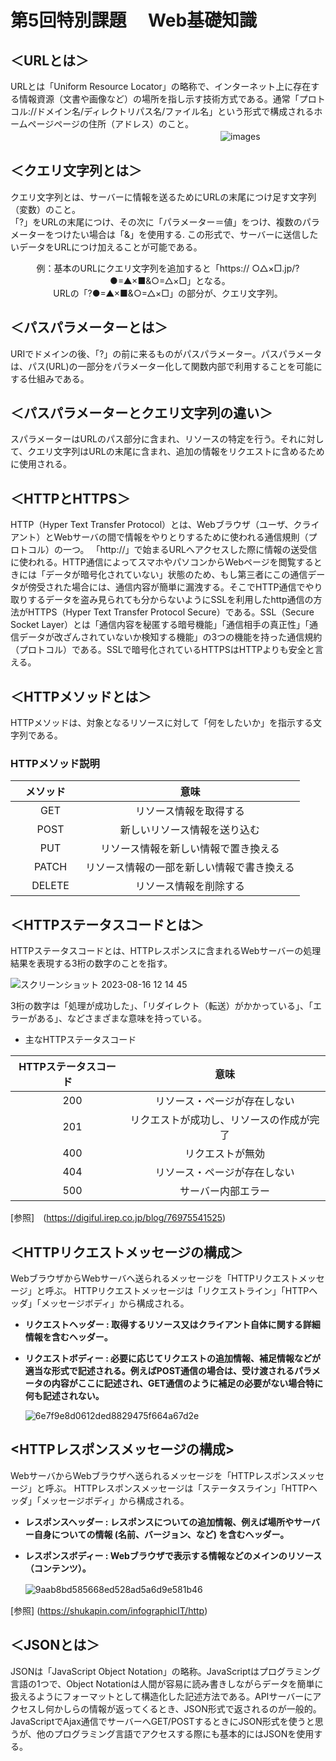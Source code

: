 # 第5回特別課題 　Web基礎知識
## ＜URLとは＞
URLとは「Uniform Resource Locator」の略称で、インターネット上に存在する情報資源（文書や画像など）の場所を指し示す技術方式である。通常「プロトコル://ドメイン名/ディレクトリパス名/ファイル名」という形式で構成されるホームページページの住所（アドレス）のこと。
　　　　　　　　　　　　　　　　　　　　　　　　![images](https://github.com/kinta21/RaiseTech-Task5-Special/assets/141032732/b39c5e31-9bf0-4585-a4d0-901088ebe61e)

## ＜クエリ文字列とは＞
クエリ文字列とは、サーバーに情報を送るためにURLの末尾につけ足す文字列（変数）のこと。<br>「?」をURLの末尾につけ、その次に「パラメーター＝値」をつけ、複数のパラメーターをつけたい場合は「&」を使用する.
この形式で、サーバーに送信したいデータをURLにつけ加えることが可能である。
  
 <p align="center">
  例：基本のURLにクエリ文字列を追加すると「https:// ○△×□.jp/?●=▲×■&○=△×□」となる。　<br>URLの「?●=▲×■&○=△×□」の部分が、クエリ文字列。
</p> 


## ＜パスパラメーターとは＞
URIでドメインの後、「?」の前に来るものがパスパラメーター。パスパラメータは、パス(URL)の一部分をパラメーター化して関数内部で利用することを可能にする仕組みである。

## ＜パスパラメーターとクエリ文字列の違い＞
スパラメーターはURLのパス部分に含まれ、リソースの特定を行う。それに対して、クエリ文字列はURLの末尾に含まれ、追加の情報をリクエストに含めるために使用される。

##  ＜HTTPとHTTPS＞
HTTP（Hyper Text Transfer Protocol）とは、Webブラウザ（ユーザ、クライアント）とWebサーバの間で情報をやりとりするために使われる通信規則（プロトコル）の一つ。
「http://」で始まるURLへアクセスした際に情報の送受信に使われる。HTTP通信によってスマホやパソコンからWebページを閲覧するときには「データが暗号化されていない」状態のため、もし第三者にこの通信データが傍受された場合には、通信内容が簡単に漏洩する。そこでHTTP通信でやり取りするデータを盗み見られても分からないようにSSLを利用したhttp通信の方法がHTTPS（Hyper Text Transfer Protocol Secure）である。SSL（Secure Socket Layer）とは「通信内容を秘匿する暗号機能」「通信相手の真正性」「通信データが改ざんされていないか検知する機能」の3つの機能を持った通信規約（プロトコル）である。SSLで暗号化されているHTTPSはHTTPよりも安全と言える。

## ＜HTTPメソッドとは＞
HTTPメソッドは、対象となるリソースに対して「何をしたいか」を指示する文字列である。
### HTTPメソッド説明  
| メソッド  |  意味　 |
| :---: | :---: |
| 　GET　 | リソース情報を取得する |
| 　POST　 | 新しいリソース情報を送り込む |
| 　PUT　 | リソース情報を新しい情報で置き換える |
| 　PATCH 　| リソース情報の一部を新しい情報で書き換える |
| 　DELETE 　| リソース情報を削除する |

## ＜HTTPステータスコードとは＞
HTTPステータスコードとは、HTTPレスポンスに含まれるWebサーバーの処理結果を表現する3桁の数字のことを指す。

![スクリーンショット 2023-08-16 12 14 45](https://github.com/kinta21/RaiseTech-Task5-Special/assets/141032732/ed079378-c5ca-48ad-9bec-83ed1bcabb81)

3桁の数字は「処理が成功した」、「リダイレクト（転送）がかかっている」、「エラーがある」、などさまざまな意味を持っている。
- 主なHTTPステータスコード

| HTTPステータスコード  |  意味 |
| :---: | :---: |
| 　200　 | リソース・ページが存在しない |
| 　201　 | リクエストが成功し、リソースの作成が完了 |
| 　400　 | リクエストが無効 |
| 　404 　| リソース・ページが存在しない |
| 　500 　| サーバー内部エラー |

[参照]　(https://digiful.irep.co.jp/blog/76975541525)

## ＜HTTPリクエストメッセージの構成＞
WebブラウザからWebサーバへ送られるメッセージを「HTTPリクエストメッセージ」と呼ぶ。
HTTPリクエストメッセージは「リクエストライン」「HTTPヘッダ」「メッセージボディ」から構成される。
- **リクエストヘッダー : 取得するリソース又はクライアント自体に関する詳細情報を含むヘッダー。**

- **リクエストボディー : 必要に応じてリクエストの追加情報、補足情報などが適当な形式で記述される。例えばPOST通信の場合は、受け渡されるパラメータの内容がここに記述され、GET通信のように補足の必要がない場合特に何も記述されない。**


   ![6e7f9e8d0612ded8829475f664a67d2e](https://github.com/kinta21/RaiseTech-Task5-Special/assets/141032732/242d1fb7-bf78-4c5c-abaf-de4dd10671cc)

## <HTTPレスポンスメッセージの構成>
WebサーバからWebブラウザへ送られるメッセージを「HTTPレスポンスメッセージ」と呼ぶ。
HTTPレスポンスメッセージは「ステータスライン」「HTTPヘッダ」「メッセージボディ」から構成される。
- **レスポンスヘッダー : レスポンスについての追加情報、例えば場所やサーバー自身についての情報 (名前、バージョン、など) を含むヘッダー。**
- **レスポンスボディー : Webブラウザで表示する情報などのメインのリソース（コンテンツ）。**
  

     ![9aab8bd585668ed528ad5a6d9e581b46](https://github.com/kinta21/RaiseTech-Task5-Special/assets/141032732/1ea9d4dc-594f-4229-91eb-7f2a707670d9)
　　　　　　　　　　　　　　　　　　　　　　　　　　　

[参照] (https://shukapin.com/infographicIT/http)


## ＜JSONとは＞
JSONは「JavaScript Object Notation」の略称。JavaScriptはプログラミング言語の1つで、Object Notationは人間が容易に読み書きしながらデータを簡単に扱えるようにフォーマットとして構造化した記述方法である。APIサーバーにアクセスし何かしらの情報が返ってくるとき、JSON形式で返されるのが一般的。 JavaScriptでAjax通信でサーバーへGET/POSTするときにJSON形式を使うと思うが、他のプログラミング言語でアクセスする際にも基本的にはJSONを使用する。
